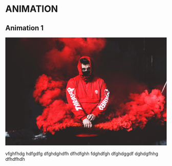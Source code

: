 # ANIMATION
## **Animation 1**
![](animation%201/2.jpg)

 vfghfhdg
hdfgdfg
dfghdghdfh
dfhdfghh
fdghdfgh
dfghdggdf
dghdgfhhg
dfhdfhdh
